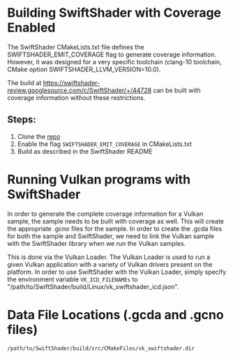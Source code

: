 # Building SwiftShader with Coverage Enabled

The SwiftShader CMakeLists.txt file defines the SWIFTSHADER\_EMIT\_COVERAGE flag to generate coverage information. However, it was designed for a very specific toolchain (clang-10 toolchain, CMake option SWIFTSHADER\_LLVM\_VERSION=10.0).

The build at https://swiftshader-review.googlesource.com/c/SwiftShader/+/44728 can be built with coverage information without these restrictions.

## Steps:

1. Clone the [repo](https://swiftshader-review.googlesource.com/c/SwiftShader/+/44728)
2. Enable the flag `SWIFTSHADER_EMIT_COVERAGE` in CMakeLists.txt
3. Build as described in the SwiftShader README

# Running Vulkan programs with SwiftShader

In order to generate the complete coverage information for a Vulkan sample, the sample needs to be built with coverage as well. This will create the appropriate .gcno files for the sample. In order to create the .gcda files for both the sample and SwiftShader, we need to link the Vulkan sample with the SwiftShader library when we run the Vulkan samples.

This is done via the Vulkan Loader. The Vulkan Loader is used to run a given Vulkan application with a variety of Vulkan drivers present on the platform. In order to use SwiftShader with the Vulkan Loader, simply specify the environment variable `VK_ICD_FILENAMEs` to "/path/to/SwiftShader/build/Linux/vk\_swiftshader\_icd.json".

# Data File Locations (.gcda and .gcno files)

`/path/to/SwiftShader/build/src/CMakeFiles/vk_swiftshader.dir`

